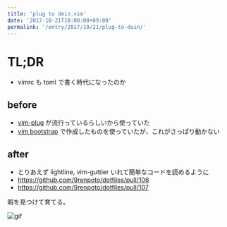 ```yaml
---
title: 'plug to dein.vim'
date: '2017-10-21T10:00:00+09:00'
permalink: '/entry/2017/10/21/plug-to-dain/'
---
```


# TL;DR

- vimrc も toml で書く時代になったのか

## before

- [vim-plug](https://github.com/junegunn/vim-plug)
  が流行っているらしいから使っていた
- [vim bootstrap](https://github.com/avelino/vim-bootstrap)
  で作成したものを使っていたが、これがさっぱり動かない

## after

- とりあえず lightline, vim-guttier いれて簡単なコードを読めるように
- <https://github.com/9renpoto/dotfiles/pull/106>
- <https://github.com/9renpoto/dotfiles/pull/107>

暇を見つけて育てる。

![gif](https://media.giphy.com/media/MhoboI1uPxrRm/giphy.gif)

